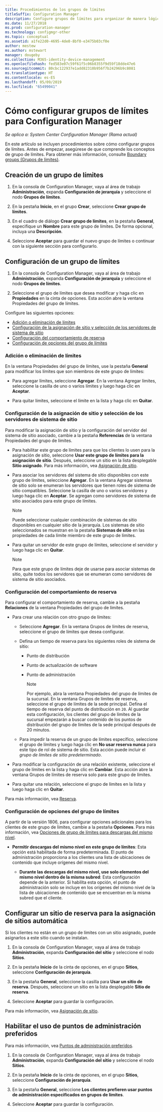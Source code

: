 ```yaml
---
title: Procedimientos de los grupos de límites
titleSuffix: Configuration Manager
description: Configure grupos de límites para organizar de manera lógica las ubicaciones de red relacionadas denominadas límites.
ms.date: 11/27/2018
ms.prod: configuration-manager
ms.technology: configmgr-other
ms.topic: conceptual
ms.assetid: a1fe22d0-4695-4de0-8bf0-e3475b03cf0e
author: mestew
ms.author: mstewart
manager: dougeby
ms.collection: M365-identity-device-management
ms.openlocfilehash: fed583e07c59f61f5c06b8355f9d59f18dde47e6
ms.sourcegitcommit: 80cbc122937e1add82310b956f7b24296b9c8081
ms.translationtype: HT
ms.contentlocale: es-ES
ms.lasthandoff: 05/09/2019
ms.locfileid: "65499041"
---
```

# <a name="how-to-configure-boundary-groups-for-configuration-manager"></a>Cómo configurar grupos de límites para Configuration Manager

*Se aplica a: System Center Configuration Manager (Rama actual)*

En este artículo se incluyen procedimientos sobre cómo configurar grupos de límites. Antes de empezar, asegúrese de que comprende los conceptos de grupo de límites. Para obtener más información, consulte [Boundary groups (Grupos de límites)](/sccm/core/servers/deploy/configure/boundary-groups).



## <a name="bkmk_create"></a> Creación de un grupo de límites  

1.  En la consola de Configuration Manager, vaya al área de trabajo **Administración**, expanda **Configuración de jerarquía** y seleccione el nodo **Grupos de límites**.  

2.  En la pestaña **Inicio**, en el grupo **Crear**, seleccione **Crear grupo de límites**.  

3.  En el cuadro de diálogo **Crear grupo de límites**, en la pestaña **General**, especifique un **Nombre** para este grupo de límites. De forma opcional, incluya una **Descripción**.  

4.  Seleccione **Aceptar** para guardar el nuevo grupo de límites o continuar con la siguiente sección para configurarlo.  


## <a name="bkmk_config"></a> Configuración de un grupo de límites  

1.  En la consola de Configuration Manager, vaya al área de trabajo **Administración**, expanda **Configuración de jerarquía** y seleccione el nodo **Grupos de límites**.  

2.  Seleccione el grupo de límites que desea modificar y haga clic en **Propiedades** en la cinta de opciones. Esta acción abre la ventana Propiedades del grupo de límites.  

Configure las siguientes opciones:  
- [Adición o eliminación de límites](#bkmk_add)  
- [Configuración de la asignación de sitio y selección de los servidores de sistema de sitio](#bkmk_references)  
- [Configuración del comportamiento de reserva](#bkmk_bg-fallback)  
- [Configuración de opciones del grupo de límites](#bkmk_options)  


### <a name="bkmk_add"></a> Adición o eliminación de límites

En la ventana Propiedades del grupo de límites, use la pestaña **General** para modificar los límites que son miembros de este grupo de límites:  

- Para agregar límites, seleccione **Agregar**. En la ventana Agregar límites, seleccione la casilla de uno o varios límites y luego haga clic en **Aceptar**.  

- Para quitar límites, seleccione el límite en la lista y haga clic en **Quitar**.  


### <a name="bkmk_references"></a> Configuración de la asignación de sitio y selección de los servidores de sistema de sitio

Para modificar la asignación de sitio y la configuración del servidor del sistema de sitio asociado, cambie a la pestaña **Referencias** de la ventana Propiedades del grupo de límites.  

- Para habilitar este grupo de límites para que los clientes lo usen para la asignación de sitio, seleccione **Usar este grupo de límites para la asignación de sitio**. Después, seleccione un sitio en la lista desplegable **Sitio asignado**. Para más información, vea [Asignación de sitio](/sccm/core/servers/deploy/configure/boundary-groups#site-assignment).  

- Para asociar los servidores del sistema de sitio disponibles con este grupo de límites, seleccione **Agregar**. En la ventana Agregar sistemas de sitio solo se enumeran los servidores que tienen roles de sistema de sitio compatibles. Seleccione la casilla de uno o varios servidores y luego haga clic en **Aceptar**. Se agregan como servidores de sistema de sitio asociados para este grupo de límites.  

    > [!NOTE]  
    >  Puede seleccionar cualquier combinación de sistemas de sitio disponibles en cualquier sitio de la jerarquía. Los sistemas de sitio seleccionados se muestran en la pestaña **Sistemas de sitio** en las propiedades de cada límite miembro de este grupo de límites.  

- Para quitar un servidor de este grupo de límites, seleccione el servidor y luego haga clic en **Quitar**.  

    > [!NOTE]  
    >  Para que este grupo de límites deje de usarse para asociar sistemas de sitio, quite todos los servidores que se enumeran como servidores de sistema de sitio asociados.  


### <a name="bkmk_bg-fallback"></a> Configuración del comportamiento de reserva

Para configurar el comportamiento de reserva, cambie a la pestaña **Relaciones** de la ventana Propiedades del grupo de límites.  

- Para crear una relación con otro grupo de límites:  

  - Seleccione **Agregar**. En la ventana Grupos de límites de reserva, seleccione el grupo de límites que desea configurar.  

  - Defina un tiempo de reserva para los siguientes roles de sistema de sitio:  
    - Punto de distribución  
    - Punto de actualización de software  
    - Punto de administración  

      > [!Note]  
      > Por ejemplo, abra la ventana Propiedades del grupo de límites de la sucursal. En la ventana Grupos de límites de reserva, seleccione el grupo de límites de la sede principal. Defina el tiempo de reserva del punto de distribución en `20`. Al guardar esta configuración, los clientes del grupo de límites de la sucursal empezarán a buscar contenido de los puntos de distribución del grupo de límites de la sede principal después de 20 minutos.  

  - Para impedir la reserva de un grupo de límites específico, seleccione el grupo de límites y luego haga clic en **No usar reserva nunca** para este tipo de rol de sistema de sitio. Esta acción puede incluir el *grupo de límites de sitio predeterminado*.  

- Para modificar la configuración de una relación existente, seleccione el grupo de límites en la lista y haga clic en **Cambiar**. Esta acción abre la ventana Grupos de límites de reserva solo para este grupo de límites.  
 
- Para quitar una relación, seleccione el grupo de límites en la lista y luego haga clic en **Quitar**.  

Para más información, vea [Reserva](/sccm/core/servers/deploy/configure/boundary-groups#fallback). 


### <a name="bkmk_options"></a> Configuración de opciones del grupo de límites
<!--1356193-->
A partir de la versión 1806, para configurar opciones adicionales para los clientes de este grupo de límites, cambie a la pestaña **Opciones**. Para más información, vea [Opciones de grupo de límites para descargas del mismo nivel](/sccm/core/servers/deploy/configure/boundary-groups#bkmk_bgoptions).

- **Permitir descargas del mismo nivel en este grupo de límites**: Esta opción está habilitada de forma predeterminada. El punto de administración proporciona a los clientes una lista de ubicaciones de contenido que incluye orígenes del mismo nivel.  

    - **Durante las descargas del mismo nivel, use solo elementos del mismo nivel dentro de la misma subred**: Esta configuración depende de la anterior. Si habilita esta opción, el punto de administración solo se incluye en los orígenes del mismo nivel de la lista de ubicaciones de contenido que se encuentran en la misma subred que el cliente.  


## <a name="bkmk_site-fallback"></a> Configurar un sitio de reserva para la asignación de sitios automática  

Si los clientes no están en un grupo de límites con un sitio asignado, puede asignarlos a este sitio cuando se instalan.

1.  En la consola de Configuration Manager, vaya al área de trabajo **Administración**, expanda **Configuración del sitio** y seleccione el nodo **Sitios**.  

2.  En la pestaña **Inicio** de la cinta de opciones, en el grupo **Sitios**, seleccione **Configuración de jerarquía**.  

3.  En la pestaña **General**, seleccione la casilla para **Usar un sitio de reserva**. Después, seleccione un sitio en la lista desplegable **Sitio de reserva**.  

4.  Seleccione **Aceptar** para guardar la configuración.  

Para más información, vea [Asignación de sitio](/sccm/core/servers/deploy/configure/boundary-groups#site-assignment).


## <a name="bkmk_proc-prefer"></a> Habilitar el uso de puntos de administración preferidos  

Para más información, vea [Puntos de administración preferidos](/sccm/core/servers/deploy/configure/boundary-groups#bkmk_preferred).

1.  En la consola de Configuration Manager, vaya al área de trabajo **Administración**, expanda **Configuración del sitio** y seleccione el nodo **Sitios**.  

2. En la pestaña **Inicio** de la cinta de opciones, en el grupo **Sitios**, seleccione **Configuración de jerarquía**.  

3. En la pestaña **General**, seleccione **Los clientes prefieren usar puntos de administración especificados en grupos de límites**.  

4. Seleccione **Aceptar** para guardar la configuración.  

